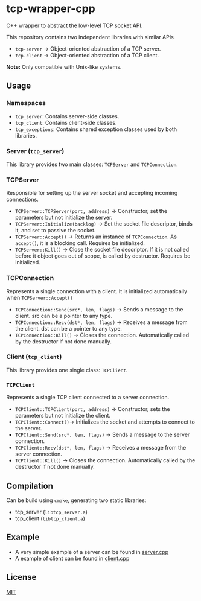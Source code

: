 # tcp-wrapper-cpp
C++ wrapper to abstract the low-level TCP socket API.

This repository contains two independent libraries with similar APIs
- `tcp-server` -> Object-oriented abstraction of a TCP server.
- `tcp-client` -> Object-oriented abstraction of a TCP client.

**Note:** Only compatible with Unix-like systems.

## Usage
### Namespaces
- `tcp_server`: Contains server-side classes.
- `tcp_client`: Contains client-side classes.
- `tcp_exceptions`: Contains shared exception classes used by both libraries.

### Server (`tcp_server`)
This library provides two main classes: `TCPServer` and `TCPConnection`.

### TCPServer
Responsible for setting up the server socket and accepting incoming connections.
- `TCPServer::TCPServer(port, address)` -> Constructor, set the parameters but not initialize the server.
- `TCPServer::Initialize(backlog)` -> Set the socket file descriptor, binds it, and set to passive the socket.
- `TCPServer::Accept()` -> Returns an instance of `TCPConnection`. As `accept()`, it is a blocking call. Requires be initialized.
- `TCPServer::Kill()` -> Close the socket file descriptor. If it is not called before it object goes out of scope, is called by destructor. Requires be initialized.

### TCPConnection
Represents a single connection with a client. It is initialized automatically when `TCPServer::Accept()`
- `TCPConnection::Send(src*, len, flags)` -> Sends a message to the client. src can be a pointer to any type.
- `TCPConnection::Recv(dst*, len, flags)` -> Receives a message from the client. dst can be a pointer to any type.
- `TCPConnection::Kill()` -> Closes the connection. Automatically called by the destructor if not done manually.

### Client (`tcp_client`)
This library provides one single class: `TCPClient`.
### `TCPClient` 
Represents a single TCP client connected to a server connection.
- `TCPClient::TCPClient(port, address)` -> Constructor, sets the parameters but not initialize the client. 
- `TCPClient::Connect()`->  Initializes the socket and attempts to connect to the server.
- `TCPClient::Send(src*, len, flags)` -> Sends a message to the server connection.
- `TCPClient::Recv(dst*, len, flags)` -> Receives a message from the server connection.
- `TCPClient::Kill()` -> Closes the connection. Automatically called by the destructor if not done manually.

## Compilation
Can be build using `cmake`, generating two static libraries:
- tcp_server (`libtcp_server.a`)
- tcp_client (`libtcp_client.a`)

## Example
- A very simple example of a server can be found in [server.cpp](example/server.cpp)
- A example of client can be found in [client.cpp](example/client.cpp)

## License
[MIT](LICENSE)